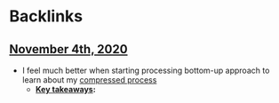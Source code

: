 
# Backlinks
## [November 4th, 2020](<November 4th, 2020.md>)
- I feel much better when starting processing bottom-up approach to learn about my [compressed process](<compressed process.md>)
    - **[Key takeaways](<Key takeaways.md>):**

